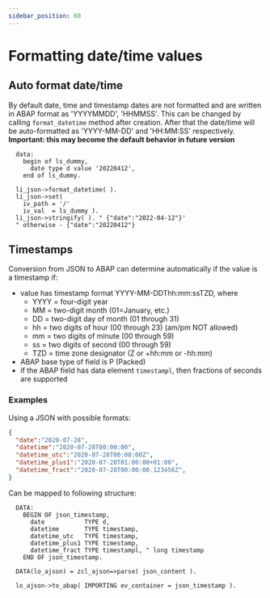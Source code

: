 ```yaml
---
sidebar_position: 60
---
```


# Formatting date/time values

## Auto format date/time

By default date, time and timestamp dates are not formatted and are written in ABAP format as 'YYYYMMDD', 'HHMMSS'. This can be changed by calling `format_datetime` method after creation. After that the date/time will be auto-formatted as 'YYYY-MM-DD' and 'HH:MM:SS' respectively. **Important: this may become the default behavior in future version**

```abap
  data:
    begin of ls_dummy,
      date type d value '20220412',
    end of ls_dummy.

  li_json->format_datetime( ).
  li_json->set(
    iv_path = '/'
    iv_val  = ls_dummy ).
  li_json->stringify( ). " {"date":"2022-04-12"}'
  " otherwise - {"date":"20220412"}

```

## Timestamps

Conversion from JSON to ABAP can determine automatically if the value is a timestamp if:

- value has timestamp format YYYY-MM-DDThh:mm:ssTZD, where
  - YYYY = four-digit year
  - MM = two-digit month (01=January, etc.)
  - DD = two-digit day of month (01 through 31)
  - hh = two digits of hour (00 through 23) (am/pm NOT allowed)
  - mm = two digits of minute (00 through 59)
  - ss = two digits of second (00 through 59)
  - TZD = time zone designator (Z or +hh:mm or -hh:mm)
- ABAP base type of field is P (Packed)
- if the ABAP field has data element `timestampl`, then fractions of seconds are supported

### Examples

Using a JSON with possible formats:

```json
{
  "date":"2020-07-28",
  "datetime":"2020-07-28T00:00:00",
  "datetime_utc":"2020-07-28T00:00:00Z",
  "datetime_plus1":"2020-07-28T01:00:00+01:00",
  "datetime_fract":"2020-07-28T00:00:00.123456Z",
}
```

Can be mapped to following structure:

```abap
  DATA:
    BEGIN OF json_timestamp,
      date           TYPE d,
      datetime       TYPE timestamp,
      datetime_utc   TYPE timestamp,
      datetime_plus1 TYPE timestamp,
      datetime_fract TYPE timestampl, " long timestamp
    END OF json_timestamp.

  DATA(lo_ajson) = zcl_ajson=>parse( json_content ).

  lo_ajson->to_abap( IMPORTING ev_container = json_timestamp ).
```
